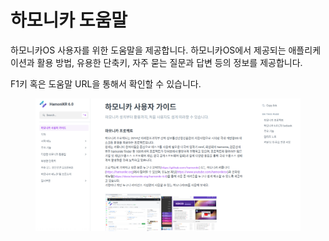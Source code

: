 # 하모니카 도움말

하모니카OS 사용자를 위한 도움말을 제공합니다. 하모니카OS에서 제공되는 애플리케이션과 활용 방법, 유용한 단축키, 자주 묻는 질문과 답변 등의 정보를 제공합니다.&#x20;

F1키 혹은 도움말 URL을 통해서 확인할 수 있습니다.&#x20;

<figure><img src="../../.gitbook/assets/하모니카 도움말.png" alt=""><figcaption></figcaption></figure>
